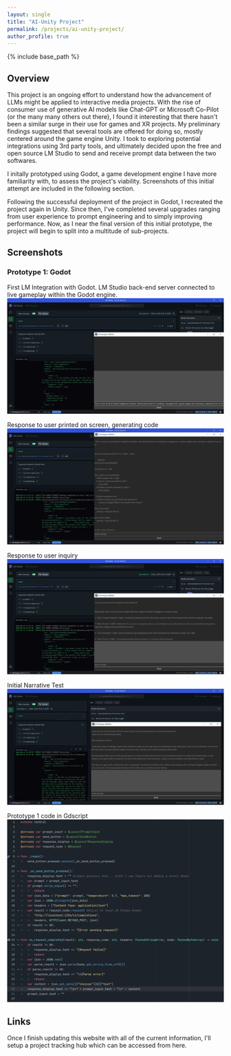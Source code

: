 ```yaml
---
layout: single
title: "AI-Unity Project"
permalink: /projects/ai-unity-project/
author_profile: true
---
```


{% include base_path %}

## Overview

This project is an ongoing effort to understand how the advancement of LLMs might be applied to interactive media projects.
With the rise of consumer use of generative AI models like Chat-GPT or Microsoft Co-Pilot (or the many many others out there),
I found it interesting that there hasn't been a similar surge in their use for games and XR projects.
My preliminary findings suggested that several tools are offered for doing so, mostly centered around the game engine Unity.
I took to exploring potential integrations using 3rd party tools, and ultimately decided upon the free and open source LM Studio
to send and receive prompt data between the two softwares.  

I initally prototyped using Godot, a game development engine I have more familiarity with, to assess the project's viability.
Screenshots of this initial attempt are included in the following section.

Following the successful deployment of the project in Godot, I recreated the project again in Unity.
Since then, I've completed several upgrades ranging from user experience to prompt engineering and to simply improving performance.
Now, as I near the final version of this initial prototype, the project will begin to split into a multitude of sub-projects.

## Screenshots

### Prototype 1: Godot

First LM Integration with Godot. LM Studio back-end server connected to live gameplay within the Godot engine. 
![Screenshot 1](/images/ai-unity/screenshot1.png)

Response to user printed on screen, generating code
![Screenshot 2](/images/ai-unity/screenshot2.png)

Response to user inquiry
![Screenshot 3](/images/ai-unity/screenshot3.png)

Initial Narrative Test
![Screenshot 4](/images/ai-unity/screenshot4.png)

Prototype 1 code in Gdscript
![Screenshot 5](/images/ai-unity/screenshot5.png)

## Links
Once I finish updating this website with all of the current information, I'll setup a project tracking hub which can be accessed from here. 
